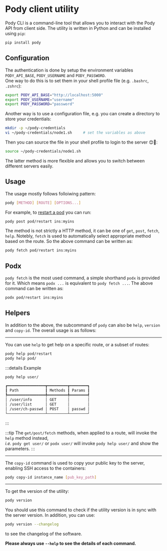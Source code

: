 # Pody client utility

Pody CLI is a command-line tool that allows you to interact with the Pody API from client side. 
The utility is written in Python and can be installed using `pip`:

```sh
pip install pody
```

## Configuration
The authentication is done by setup the environment variables `PODY_API_BASE`, `PODY_USERNAME` and `PODY_PASSWORD`.  
One way to do this is to set them in your shell profile file (e.g. `.bashrc`, `.zshrc`):

```sh
export PODY_API_BASE="http://localhost:5000"
export PODY_USERNAME="username"
export PODY_PASSWORD="password"
```

Another way is to use a configuration file, e.g. you can create a directory to store your credentials:

```sh
mkdir -p ~/pody-credentials
vi ~/pody-credentials/node1.sh     # set the variables as above
```

Then you can source the file in your shell profile to login to the server 😊🚀:
```sh
source ~/pody-credentials/node1.sh
```

The latter method is more flexible and allows you to switch between different servers easily.

## Usage
The usage mostly follows folloiwing pattern:
```sh
pody [METHOD] [ROUTE] [OPTIONS...]
```

For example, to [restart a pod](./api.md#pod-restart) you can run:
```sh
pody post pod/restart ins:myins
```

The method is not strictly a HTTP method, it can be one of `get`, `post`, `fetch`, `help`. 
Notebly, `fetch` is used to automatically select appropriate method based on the route. 
So the above command can be written as:
```sh
pody fetch pod/restart ins:myins
```

## Podx
`pody fetch` is the most used command, 
a simple shorthand `podx` is provided for it. 
Which means `podx ...` is equivalent to `pody fetch ...`. 
The above command can be written as: 
```sh
podx pod/restart ins:myins
```

## Helpers

In addition to the above, the subcommand of `pody` can also be `help`, `version` and `copy-id`. 
The overall usage is as follows: 

---
You can use `help` to get help on a specific route, or a subset of routes:
```sh
pody help pod/restart
pody help pod/
```

:::details Example
```sh
pody help user/
```
```txt
┏━━━━━━━━━━━━━━━━━┳━━━━━━━━━┳━━━━━━━━┓
┃ Path            ┃ Methods ┃ Params ┃
┡━━━━━━━━━━━━━━━━━╇━━━━━━━━━╇━━━━━━━━┩
│ /user/info      │ GET     │        │
│ /user/list      │ GET     │        │
│ /user/ch-passwd │ POST    │ passwd │
└─────────────────┴─────────┴────────┘
```
:::

:::tip
The `get/post/fetch` methods, when applied to a route, will invoke the `help` method instead,  
*i.e.* `pody get user/` or `podx user/` will invoke `pody help user/` and show the parameters.
:::

---
The `copy-id` command is used to copy your public key to the server,
enabling SSH access to the containers: 
```sh
pody copy-id instance_name [pub_key_path]
```

---
To get the version of the utility:
```sh
pody version
```
You should use this command to check if the utility version is in sync with the server version. 
In addition, you can use: 
```sh
pody version --changelog
```
to see the changelog of the software.

**Please always use `--help` to see the details of each command.**